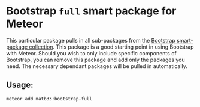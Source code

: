 # Bootstrap `full` smart package for Meteor

This particular package pulls in all sub-packages from the [Bootstrap smart-package collection](http://github.com/matb33/meteor-bootstrap). This package is a good starting point in using Bootstrap with Meteor. Should you wish to only include specific components of Bootstrap, you can remove this package and add only the packages you need. The necessary dependant packages will be pulled in automatically.

## Usage:

`meteor add matb33:bootstrap-full`